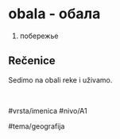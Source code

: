 # obala - обала

1. побережье

## Rečenice

Sedimo na obali reke i uživamo.

<br>

#vrsta/imenica 
#nivo/A1 

#tema/geografija